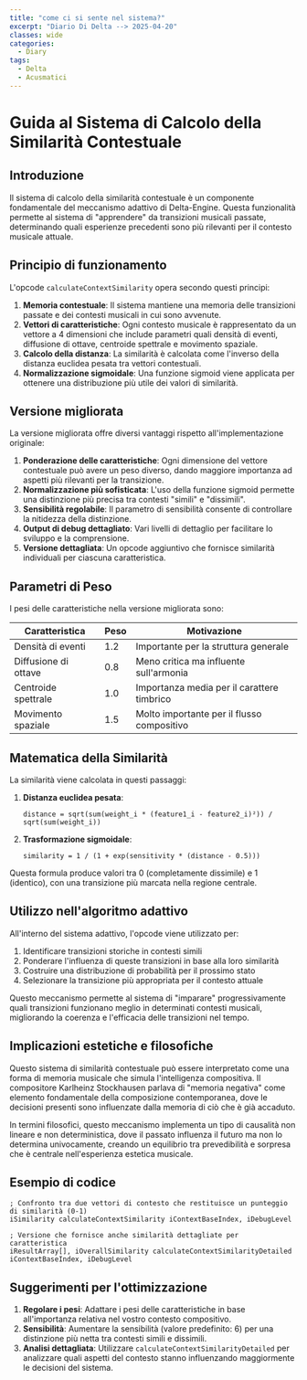 ```yaml
---
title: "come ci si sente nel sistema?"
excerpt: "Diario Di Delta --> 2025-04-20"
classes: wide
categories:
  - Diary
tags:
  - Delta
  - Acusmatici
---
```


# Guida al Sistema di Calcolo della Similarità Contestuale

## Introduzione

Il sistema di calcolo della similarità contestuale è un componente fondamentale del meccanismo adattivo di Delta-Engine. Questa funzionalità permette al sistema di "apprendere" da transizioni musicali passate, determinando quali esperienze precedenti sono più rilevanti per il contesto musicale attuale.

## Principio di funzionamento

L'opcode `calculateContextSimilarity` opera secondo questi principi:

1. **Memoria contestuale**: Il sistema mantiene una memoria delle transizioni passate e dei contesti musicali in cui sono avvenute.
2. **Vettori di caratteristiche**: Ogni contesto musicale è rappresentato da un vettore a 4 dimensioni che include parametri quali densità di eventi, diffusione di ottave, centroide spettrale e movimento spaziale.
3. **Calcolo della distanza**: La similarità è calcolata come l'inverso della distanza euclidea pesata tra vettori contestuali.
4. **Normalizzazione sigmoidale**: Una funzione sigmoid viene applicata per ottenere una distribuzione più utile dei valori di similarità.

## Versione migliorata

La versione migliorata offre diversi vantaggi rispetto all'implementazione originale:

1. **Ponderazione delle caratteristiche**: Ogni dimensione del vettore contestuale può avere un peso diverso, dando maggiore importanza ad aspetti più rilevanti per la transizione.
2. **Normalizzazione più sofisticata**: L'uso della funzione sigmoid permette una distinzione più precisa tra contesti "simili" e "dissimili".
3. **Sensibilità regolabile**: Il parametro di sensibilità consente di controllare la nitidezza della distinzione.
4. **Output di debug dettagliato**: Vari livelli di dettaglio per facilitare lo sviluppo e la comprensione.
5. **Versione dettagliata**: Un opcode aggiuntivo che fornisce similarità individuali per ciascuna caratteristica.

## Parametri di Peso

I pesi delle caratteristiche nella versione migliorata sono:

| Caratteristica      | Peso  | Motivazione                                 |
|---------------------|-------|---------------------------------------------|
| Densità di eventi   | 1.2   | Importante per la struttura generale        |
| Diffusione di ottave| 0.8   | Meno critica ma influente sull'armonia      |
| Centroide spettrale | 1.0   | Importanza media per il carattere timbrico  |
| Movimento spaziale  | 1.5   | Molto importante per il flusso compositivo  |

## Matematica della Similarità

La similarità viene calcolata in questi passaggi:

1. **Distanza euclidea pesata**:
   ```
   distance = sqrt(sum(weight_i * (feature1_i - feature2_i)²)) / sqrt(sum(weight_i))
   ```

2. **Trasformazione sigmoidale**:
   ```
   similarity = 1 / (1 + exp(sensitivity * (distance - 0.5)))
   ```

Questa formula produce valori tra 0 (completamente dissimile) e 1 (identico), con una transizione più marcata nella regione centrale.

## Utilizzo nell'algoritmo adattivo

All'interno del sistema adattivo, l'opcode viene utilizzato per:

1. Identificare transizioni storiche in contesti simili
2. Ponderare l'influenza di queste transizioni in base alla loro similarità
3. Costruire una distribuzione di probabilità per il prossimo stato
4. Selezionare la transizione più appropriata per il contesto attuale

Questo meccanismo permette al sistema di "imparare" progressivamente quali transizioni funzionano meglio in determinati contesti musicali, migliorando la coerenza e l'efficacia delle transizioni nel tempo.

## Implicazioni estetiche e filosofiche

Questo sistema di similarità contestuale può essere interpretato come una forma di memoria musicale che simula l'intelligenza compositiva. Il compositore Karlheinz Stockhausen parlava di "memoria negativa" come elemento fondamentale della composizione contemporanea, dove le decisioni presenti sono influenzate dalla memoria di ciò che è già accaduto.

In termini filosofici, questo meccanismo implementa un tipo di causalità non lineare e non deterministica, dove il passato influenza il futuro ma non lo determina univocamente, creando un equilibrio tra prevedibilità e sorpresa che è centrale nell'esperienza estetica musicale.

## Esempio di codice

```csound
; Confronto tra due vettori di contesto che restituisce un punteggio di similarità (0-1)
iSimilarity calculateContextSimilarity iContextBaseIndex, iDebugLevel

; Versione che fornisce anche similarità dettagliate per caratteristica
iResultArray[], iOverallSimilarity calculateContextSimilarityDetailed iContextBaseIndex, iDebugLevel
```

## Suggerimenti per l'ottimizzazione

1. **Regolare i pesi**: Adattare i pesi delle caratteristiche in base all'importanza relativa nel vostro contesto compositivo.
2. **Sensibilità**: Aumentare la sensibilità (valore predefinito: 6) per una distinzione più netta tra contesti simili e dissimili.
3. **Analisi dettagliata**: Utilizzare `calculateContextSimilarityDetailed` per analizzare quali aspetti del contesto stanno influenzando maggiormente le decisioni del sistema.